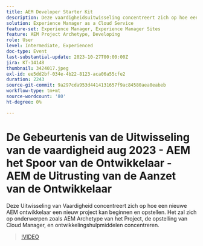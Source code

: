 ```yaml
---
title: AEM Developer Starter Kit
description: Deze vaardigheidsuitwisseling concentreert zich op hoe een nieuwe AEM ontwikkelaar een nieuw project kan beginnen en opstellen. Het zal zich op onderwerpen zoals AEM Archetype van het Project, de opstelling van Cloud Manager, en ontwikkelingshulpmiddelen concentreren.
solution: Experience Manager as a Cloud Service
feature-set: Experience Manager, Experience Manager Sites
feature: AEM Project Archetype, Developing
role: User
level: Intermediate, Experienced
doc-type: Event
last-substantial-update: 2023-10-27T00:00:00Z
jira: KT-14148
thumbnail: 3424017.jpeg
exl-id: ee5dd2bf-034e-4b22-8123-aca06a55cfe2
duration: 2243
source-git-commit: 9a297cda953d4414131657f9ac84580aea0eabeb
workflow-type: tm+mt
source-wordcount: '80'
ht-degree: 0%

---
```


# De Gebeurtenis van de Uitwisseling van de vaardigheid aug 2023 - AEM het Spoor van de Ontwikkelaar - AEM de Uitrusting van de Aanzet van de Ontwikkelaar

Deze Uitwisseling van Vaardigheid concentreert zich op hoe een nieuwe AEM ontwikkelaar een nieuw project kan beginnen en opstellen. Het zal zich op onderwerpen zoals AEM Archetype van het Project, de opstelling van Cloud Manager, en ontwikkelingshulpmiddelen concentreren.

>[!VIDEO](https://video.tv.adobe.com/v/3457280/?learn=on&captions=dut)

